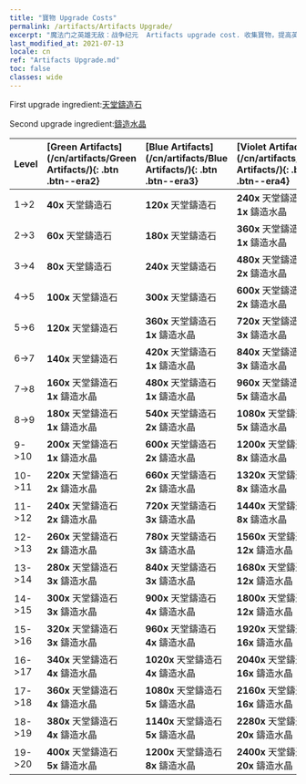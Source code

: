```yaml
---
title: "寶物 Upgrade Costs"
permalink: /artifacts/Artifacts Upgrade/
excerpt: "魔法门之英雄无敌：战争纪元  Artifacts upgrade cost. 收集寶物，提高英雄屬性，並獲得強力法術。"
last_modified_at: 2021-07-13
locale: cn
ref: "Artifacts Upgrade.md"
toc: false
classes: wide
---
```


  First upgrade ingredient:[天堂鑄造石](/cn/Items/art_188/)

  Second upgrade ingredient:[鑄造水晶](/cn/Items/art_189/)

  |  Level  | [Green Artifacts](/cn/artifacts/Green Artifacts/){: .btn .btn--era2} | [Blue Artifacts](/cn/artifacts/Blue Artifacts/){: .btn .btn--era3} | [Violet Artifacts](/cn/artifacts/Violet Artifacts/){: .btn .btn--era4} | [Orange Artifacts](/cn/artifacts/Orange Artifacts/){: .btn .btn--era5} | [RED Artifacts](/cn/artifacts/RED Artifacts/){: .btn .btn--era6} |
  |:--------|:-------|:-------|:-------|:-------|:-------|
  | 1->2 | **40x** 天堂鑄造石 | **120x** 天堂鑄造石 | **240x** 天堂鑄造石<br/> **1x** 鑄造水晶 | **400x** 天堂鑄造石<br/> **2x** 鑄造水晶 | **400x** 天堂鑄造石<br/> **2x** 鑄造水晶 |
  | 2->3 | **60x** 天堂鑄造石 | **180x** 天堂鑄造石 | **360x** 天堂鑄造石<br/> **1x** 鑄造水晶 | **600x** 天堂鑄造石<br/> **2x** 鑄造水晶 | **600x** 天堂鑄造石<br/> **2x** 鑄造水晶 |
  | 3->4 | **80x** 天堂鑄造石 | **240x** 天堂鑄造石 | **480x** 天堂鑄造石<br/> **2x** 鑄造水晶 | **800x** 天堂鑄造石<br/> **3x** 鑄造水晶 | **800x** 天堂鑄造石<br/> **3x** 鑄造水晶 |
  | 4->5 | **100x** 天堂鑄造石 | **300x** 天堂鑄造石 | **600x** 天堂鑄造石<br/> **2x** 鑄造水晶 | **1000x** 天堂鑄造石<br/> **3x** 鑄造水晶 | **1000x** 天堂鑄造石<br/> **3x** 鑄造水晶 |
  | 5->6 | **120x** 天堂鑄造石 | **360x** 天堂鑄造石<br/> **1x** 鑄造水晶 | **720x** 天堂鑄造石<br/> **3x** 鑄造水晶 | **1200x** 天堂鑄造石<br/> **5x** 鑄造水晶 | **1200x** 天堂鑄造石<br/> **5x** 鑄造水晶 |
  | 6->7 | **140x** 天堂鑄造石 | **420x** 天堂鑄造石<br/> **1x** 鑄造水晶 | **840x** 天堂鑄造石<br/> **3x** 鑄造水晶 | **1400x** 天堂鑄造石<br/> **5x** 鑄造水晶 | **1400x** 天堂鑄造石<br/> **5x** 鑄造水晶 |
  | 7->8 | **160x** 天堂鑄造石<br/> **1x** 鑄造水晶 | **480x** 天堂鑄造石<br/> **1x** 鑄造水晶 | **960x** 天堂鑄造石<br/> **5x** 鑄造水晶 | **1600x** 天堂鑄造石<br/> **8x** 鑄造水晶 | **1600x** 天堂鑄造石<br/> **8x** 鑄造水晶 |
  | 8->9 | **180x** 天堂鑄造石<br/> **1x** 鑄造水晶 | **540x** 天堂鑄造石<br/> **2x** 鑄造水晶 | **1080x** 天堂鑄造石<br/> **5x** 鑄造水晶 | **1800x** 天堂鑄造石<br/> **8x** 鑄造水晶 | **1800x** 天堂鑄造石<br/> **8x** 鑄造水晶 |
  | 9->10 | **200x** 天堂鑄造石<br/> **1x** 鑄造水晶 | **600x** 天堂鑄造石<br/> **2x** 鑄造水晶 | **1200x** 天堂鑄造石<br/> **8x** 鑄造水晶 | **2000x** 天堂鑄造石<br/> **12x** 鑄造水晶 | **2000x** 天堂鑄造石<br/> **12x** 鑄造水晶 |
  | 10->11 | **220x** 天堂鑄造石<br/> **2x** 鑄造水晶 | **660x** 天堂鑄造石<br/> **2x** 鑄造水晶 | **1320x** 天堂鑄造石<br/> **8x** 鑄造水晶 | **2200x** 天堂鑄造石<br/> **12x** 鑄造水晶 | **2200x** 天堂鑄造石<br/> **12x** 鑄造水晶 |
  | 11->12 | **240x** 天堂鑄造石<br/> **2x** 鑄造水晶 | **720x** 天堂鑄造石<br/> **3x** 鑄造水晶 | **1440x** 天堂鑄造石<br/> **8x** 鑄造水晶 | **2400x** 天堂鑄造石<br/> **16x** 鑄造水晶 | **2400x** 天堂鑄造石<br/> **16x** 鑄造水晶 |
  | 12->13 | **260x** 天堂鑄造石<br/> **2x** 鑄造水晶 | **780x** 天堂鑄造石<br/> **3x** 鑄造水晶 | **1560x** 天堂鑄造石<br/> **12x** 鑄造水晶 | **2600x** 天堂鑄造石<br/> **16x** 鑄造水晶 | **2600x** 天堂鑄造石<br/> **16x** 鑄造水晶 |
  | 13->14 | **280x** 天堂鑄造石<br/> **3x** 鑄造水晶 | **840x** 天堂鑄造石<br/> **3x** 鑄造水晶 | **1680x** 天堂鑄造石<br/> **12x** 鑄造水晶 | **2800x** 天堂鑄造石<br/> **20x** 鑄造水晶 | **2800x** 天堂鑄造石<br/> **20x** 鑄造水晶 |
  | 14->15 | **300x** 天堂鑄造石<br/> **3x** 鑄造水晶 | **900x** 天堂鑄造石<br/> **4x** 鑄造水晶 | **1800x** 天堂鑄造石<br/> **12x** 鑄造水晶 | **3000x** 天堂鑄造石<br/> **20x** 鑄造水晶 | **3000x** 天堂鑄造石<br/> **20x** 鑄造水晶 |
  | 15->16 | **320x** 天堂鑄造石<br/> **3x** 鑄造水晶 | **960x** 天堂鑄造石<br/> **4x** 鑄造水晶 | **1920x** 天堂鑄造石<br/> **16x** 鑄造水晶 | **3200x** 天堂鑄造石<br/> **25x** 鑄造水晶 | **3200x** 天堂鑄造石<br/> **25x** 鑄造水晶 |
  | 16->17 | **340x** 天堂鑄造石<br/> **4x** 鑄造水晶 | **1020x** 天堂鑄造石<br/> **4x** 鑄造水晶 | **2040x** 天堂鑄造石<br/> **16x** 鑄造水晶 | **3400x** 天堂鑄造石<br/> **25x** 鑄造水晶 | **3400x** 天堂鑄造石<br/> **25x** 鑄造水晶 |
  | 17->18 | **360x** 天堂鑄造石<br/> **4x** 鑄造水晶 | **1080x** 天堂鑄造石<br/> **5x** 鑄造水晶 | **2160x** 天堂鑄造石<br/> **16x** 鑄造水晶 | **3600x** 天堂鑄造石<br/> **30x** 鑄造水晶 | **3600x** 天堂鑄造石<br/> **30x** 鑄造水晶 |
  | 18->19 | **380x** 天堂鑄造石<br/> **4x** 鑄造水晶 | **1140x** 天堂鑄造石<br/> **5x** 鑄造水晶 | **2280x** 天堂鑄造石<br/> **20x** 鑄造水晶 | **3800x** 天堂鑄造石<br/> **30x** 鑄造水晶 | **3800x** 天堂鑄造石<br/> **30x** 鑄造水晶 |
  | 19->20 | **400x** 天堂鑄造石<br/> **5x** 鑄造水晶 | **1200x** 天堂鑄造石<br/> **8x** 鑄造水晶 | **2400x** 天堂鑄造石<br/> **20x** 鑄造水晶 | **4000x** 天堂鑄造石<br/> **35x** 鑄造水晶 | **4000x** 天堂鑄造石<br/> **35x** 鑄造水晶 |
